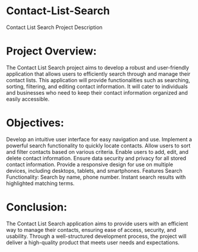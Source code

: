 # Contact-List-Search
Contact List Search Project Description
# Project Overview:
The Contact List Search project aims to develop a robust and user-friendly application that allows users to efficiently search through and manage their contact lists. This application will provide functionalities such as searching, sorting, filtering, and editing contact information. It will cater to individuals and businesses who need to keep their contact information organized and easily accessible.

# Objectives:
Develop an intuitive user interface for easy navigation and use.
Implement a powerful search functionality to quickly locate contacts.
Allow users to sort and filter contacts based on various criteria.
Enable users to add, edit, and delete contact information.
Ensure data security and privacy for all stored contact information.
Provide a responsive design for use on multiple devices, including desktops, tablets, and smartphones.
Features
Search Functionality:
Search by name, phone number.
Instant search results with highlighted matching terms.

# Conclusion:
The Contact List Search application aims to provide users with an efficient way to manage their contacts, ensuring ease of access, security, and usability. Through a well-structured development process, the project will deliver a high-quality product that meets user needs and expectations.
